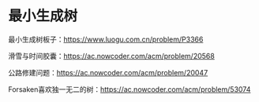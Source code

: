 # 最小生成树

最小生成树板子：https://www.luogu.com.cn/problem/P3366

滑雪与时间胶囊：https://ac.nowcoder.com/acm/problem/20568

公路修建问题：https://ac.nowcoder.com/acm/problem/20047

Forsaken喜欢独一无二的树：https://ac.nowcoder.com/acm/problem/53074



